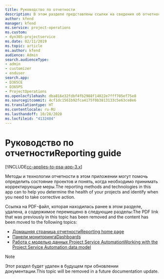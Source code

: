 ```yaml
---
title: Руководство по отчетности
description: В этом разделе представлены ссылки на сведения об отчетности.
author: kfend
manager: kfend
ms.service: project-operations
ms.custom:
- dyn365-projectservice
ms.date: 02/11/2019
ms.topic: article
ms.author: kfend
audience: Admin
search.audienceType:
- admin
- customizer
- enduser
search.app:
- D365CE
- D365PS
- ProjectOperations
ms.openlocfilehash: dba816e32fdbf4fb2988f14022e7fff705ef75e8
ms.sourcegitcommit: 4cf1dc1561b92fca4175f0b3813133c5e63ce8e6
ms.translationtype: HT
ms.contentlocale: ru-RU
ms.lasthandoff: 10/28/2020
ms.locfileid: "4132484"
---
```

# <a name="reporting-guide"></a><span data-ttu-id="02883-103">Руководство по отчетности</span><span class="sxs-lookup"><span data-stu-id="02883-103">Reporting guide</span></span>

[!INCLUDE[cc-applies-to-psa-app-3.x](../../includes/cc-applies-to-psa-app-3x.md)]

<span data-ttu-id="02883-104">Методы и технологии отчетности в этом приложении могут помочь определить состояние проектов и понять, когда необходимо принимать корректирующие меры.</span><span class="sxs-lookup"><span data-stu-id="02883-104">The reporting methods and technologies in this app can to help you determine the health of your projects and identify when you need to take corrective action.</span></span> 

<span data-ttu-id="02883-105">Ссылка на PDF-файл, которая находилась ранее в этом разделе, удалена, а содержимое перемещено в следующие разделы:</span><span class="sxs-lookup"><span data-stu-id="02883-105">The PDF link that was previously in this topic has been removed and the content has been moved to the following topics:</span></span>

- [<span data-ttu-id="02883-106">Домашняя страница отчетности</span><span class="sxs-lookup"><span data-stu-id="02883-106">Reporting home page</span></span>](../reports-reporting-dynamics-365-project-service.md)
- [<span data-ttu-id="02883-107">Панели мониторинга</span><span class="sxs-lookup"><span data-stu-id="02883-107">Dashboards</span></span>](../reports-dashboards.md)
- [<span data-ttu-id="02883-108">Работа с моделью данных Project Service Automation</span><span class="sxs-lookup"><span data-stu-id="02883-108">Working with the Project Service Automation data model</span></span>](../reports-working-project-service-data-model.md)

> [!NOTE]
> <span data-ttu-id="02883-109">Этот раздел будет удален в будущем при обновлении документации.</span><span class="sxs-lookup"><span data-stu-id="02883-109">This topic will be removed in a future documentation update.</span></span> 
